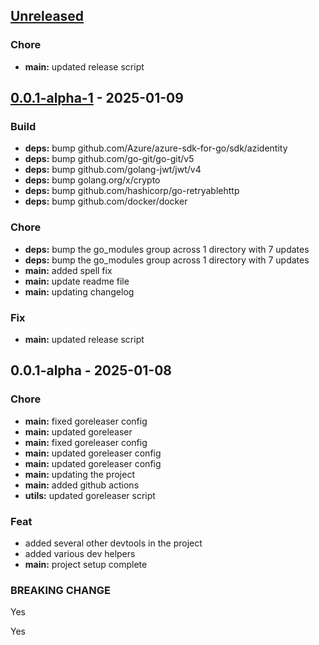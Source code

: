 <a name="unreleased"></a>
## [Unreleased]

### Chore
- **main:** updated release script


<a name="0.0.1-alpha-1"></a>
## [0.0.1-alpha-1] - 2025-01-09
### Build
- **deps:** bump github.com/Azure/azure-sdk-for-go/sdk/azidentity
- **deps:** bump github.com/go-git/go-git/v5
- **deps:** bump github.com/golang-jwt/jwt/v4
- **deps:** bump golang.org/x/crypto
- **deps:** bump github.com/hashicorp/go-retryablehttp
- **deps:** bump github.com/docker/docker

### Chore
- **deps:** bump the go_modules group across 1 directory with 7 updates
- **deps:** bump the go_modules group across 1 directory with 7 updates
- **main:** added spell fix
- **main:** update readme file
- **main:** updating changelog

### Fix
- **main:** updated release script


<a name="0.0.1-alpha"></a>
## 0.0.1-alpha - 2025-01-08
### Chore
- **main:** fixed goreleaser config
- **main:** updated goreleaser
- **main:** fixed goreleaser config
- **main:** updated goreleaser config
- **main:** updated goreleaser config
- **main:** updating the project
- **main:** added github actions
- **utils:** updated goreleaser script

### Feat
- added several other devtools in the project
- added various dev helpers
- **main:** project setup complete

### BREAKING CHANGE

Yes

Yes


[Unreleased]: https://github.com/arpitmalik832/go-template/compare/0.0.1-alpha-1...HEAD
[0.0.1-alpha-1]: https://github.com/arpitmalik832/go-template/compare/0.0.1-alpha...0.0.1-alpha-1

